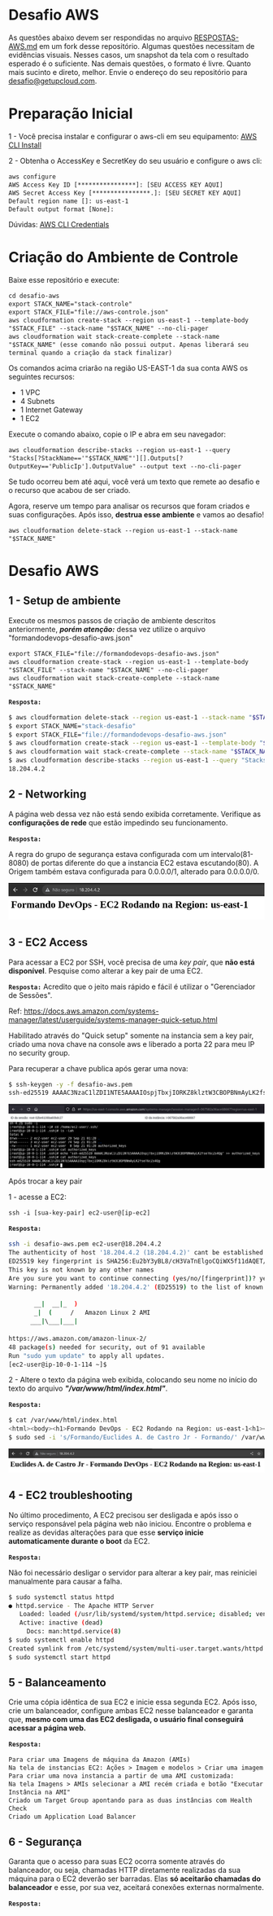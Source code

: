 # Desafio AWS

As questões abaixo devem ser respondidas no arquivo [RESPOSTAS-AWS.md](RESPOSTAS-AWS.md) em um fork desse repositório. Algumas questões necessitam de evidências visuais. Nesses casos, um snapshot da tela com o resultado esperado é o suficiente.
Nas demais questões, o formato é livre. Quanto mais sucinto e direto, melhor.
Envie o endereço do seu repositório para desafio@getupcloud.com.

# Preparação Inicial

1 - Você precisa instalar e configurar o aws-cli em seu equipamento: [AWS CLI Install](https://docs.aws.amazon.com/cli/latest/userguide/getting-started-install.html)

2 - Obtenha o AccessKey e SecretKey do seu usuário e configure o aws cli:

```
aws configure
AWS Access Key ID [****************]: [SEU ACCESS KEY AQUI]
AWS Secret Access Key [****************.]: [SEU SECRET KEY AQUI]
Default region name []: us-east-1
Default output format [None]:
```
Dúvidas: [AWS CLI Credentials](https://docs.aws.amazon.com/pt_br/IAM/latest/UserGuide/id_credentials_access-keys.html)


# Criação do Ambiente de Controle

Baixe esse repositório e execute:
```
cd desafio-aws
export STACK_NAME="stack-controle"
export STACK_FILE="file://aws-controle.json"
aws cloudformation create-stack --region us-east-1 --template-body "$STACK_FILE" --stack-name "$STACK_NAME" --no-cli-pager
aws cloudformation wait stack-create-complete --stack-name "$STACK_NAME" (esse comando não possui output. Apenas liberará seu terminal quando a criação da stack finalizar)
```

Os comandos acima criarão na região US-EAST-1 da sua conta AWS os seguintes recursos:
- 1 VPC
- 4 Subnets
- 1 Internet Gateway
- 1 EC2

Execute o comando abaixo, copie o IP e abra em seu navegador:
```
aws cloudformation describe-stacks --region us-east-1 --query "Stacks[?StackName=='"$STACK_NAME"'][].Outputs[?OutputKey=='PublicIp'].OutputValue" --output text --no-cli-pager
```

Se tudo ocorreu bem até aqui, você verá um texto que remete ao desafio e o recurso que acabou de ser criado.

Agora, reserve um tempo para analisar os recursos que foram criados e suas configurações. Após isso, **destrua esse ambiente** e vamos ao desafio!

```
aws cloudformation delete-stack --region us-east-1 --stack-name "$STACK_NAME"
```

# Desafio AWS

## 1 - Setup de ambiente

Execute os mesmos passos de criação de ambiente descritos anteriormente, ***porém atenção:*** dessa vez utilize o arquivo "formandodevops-desafio-aws.json"

```
export STACK_FILE="file://formandodevops-desafio-aws.json"
aws cloudformation create-stack --region us-east-1 --template-body "$STACK_FILE" --stack-name "$STACK_NAME" --no-cli-pager
aws cloudformation wait stack-create-complete --stack-name "$STACK_NAME"
```
**`Resposta:`**
```bash
$ aws cloudformation delete-stack --region us-east-1 --stack-name "$STACK_NAME"
$ export STACK_NAME="stack-desafio"
$ export STACK_FILE="file://formandodevops-desafio-aws.json"
$ aws cloudformation create-stack --region us-east-1 --template-body "$STACK_FILE" --stack-name "$STACK_NAME" --no-cli-pager
$ aws cloudformation wait stack-create-complete --stack-name "$STACK_NAME"
$ aws cloudformation describe-stacks --region us-east-1 --query "Stacks[?StackName=='"$STACK_NAME"'][].Outputs[?OutputKey=='PublicIp'].OutputValue" --output text --no-cli-pager
18.204.4.2
```

## 2 - Networking

A página web dessa vez não está sendo exibida corretamente. Verifique as **configurações de rede** que estão impedindo seu funcionamento.

**`Resposta:`**

A regra do grupo de segurança estava configurada com um intervalo(81-8080) de portas diferente do que a instancia EC2 estava escutando(80). A Origem também estava configurada para 0.0.0.0/1, alterado para 0.0.0.0/0. 

![Após editar a regra foi possível acessar](2-Networking.png)

## 3 - EC2 Access

Para acessar a EC2 por SSH, você precisa de uma *key pair*, que **não está disponível**. Pesquise como alterar a key pair de uma EC2.

**`Resposta:`**
Acredito que o jeito mais rápido e fácil é utilizar o "Gerenciador de Sessões".

Ref: https://docs.aws.amazon.com/systems-manager/latest/userguide/systems-manager-quick-setup.html

Habilitado através do "Quick setup" somente na instancia sem a key pair, criado uma nova chave na console aws e liberado a porta 22 para meu IP no security group.

Para recuperar a chave publica após gerar uma nova:

```bash
$ ssh-keygen -y -f desafio-aws.pem
ssh-ed25519 AAAAC3NzaC1lZDI1NTE5AAAAIOspjTbxjIORKZ8klztW3CBOPBNmAyLK2fseT6cZs4Qg
```

![Gerenciador de Sessões](3-EC2Access.png)


Após trocar a key pair

1 - acesse a EC2:
```
ssh -i [sua-key-pair] ec2-user@[ip-ec2]
```

**`Resposta:`**
```bash
ssh -i desafio-aws.pem ec2-user@18.204.4.2
The authenticity of host '18.204.4.2 (18.204.4.2)' cant be established.
ED25519 key fingerprint is SHA256:Eu2bY3yBL8/cH3VaTnElgoCQiWX5f11dAQET/Cxiroo.
This key is not known by any other names
Are you sure you want to continue connecting (yes/no/[fingerprint])? yes
Warning: Permanently added '18.204.4.2' (ED25519) to the list of known hosts.

       __|  __|_  )
       _|  (     /   Amazon Linux 2 AMI
      ___|\___|___|

https://aws.amazon.com/amazon-linux-2/
48 package(s) needed for security, out of 91 available
Run "sudo yum update" to apply all updates.
[ec2-user@ip-10-0-1-114 ~]$ 
```

2 - Altere o texto da página web exibida, colocando seu nome no início do texto do arquivo ***"/var/www/html/index.html"***.

**`Resposta:`**
```bash
$ cat /var/www/html/index.html
<html><body><h1>Formando DevOps - EC2 Rodando na Region: us-east-1<h1></body></html>
$ sudo sed -i 's/Formando/Euclides A. de Castro Jr - Formando/' /var/www/html/index.html 
```
![web após edição](3.2-web.png)

## 4 - EC2 troubleshooting

No último procedimento, A EC2 precisou ser desligada e após isso o serviço responsável pela página web não iniciou. Encontre o problema e realize as devidas alterações para que esse **serviço inicie automaticamente durante o boot** da EC2.

**`Resposta:`**

Não foi necessário desligar o servidor para alterar a key pair, mas reiniciei manualmente para causar a falha.

```bash
$ sudo systemctl status httpd
● httpd.service - The Apache HTTP Server
   Loaded: loaded (/usr/lib/systemd/system/httpd.service; disabled; vendor preset: disabled)
   Active: inactive (dead)
     Docs: man:httpd.service(8)
$ sudo systemctl enable httpd
Created symlink from /etc/systemd/system/multi-user.target.wants/httpd.service to /usr/lib/systemd/system/httpd.service.
$ sudo systemctl start httpd
```

## 5 - Balanceamento

Crie uma cópia idêntica de sua EC2 e inicie essa segunda EC2. Após isso, crie um balanceador, configure ambas EC2 nesse balanceador e garanta que, **mesmo com uma das EC2 desligada, o usuário final conseguirá acessar a página web.**

**`Resposta:`**

```
Para criar uma Imagens de máquina da Amazon (AMIs)
Na tela de instancias EC2: Ações > Imagem e modelos > Criar uma imagem
Para criar uma nova instancia a partir de uma AMI customizada:
Na tela Imagens > AMIs selecionar a AMI recém criada e botão "Executar Instância na AMI"
Criado um Target Group apontando para as duas instâncias com Health Check
Criado um Application Load Balancer

```


## 6 - Segurança

Garanta que o acesso para suas EC2 ocorra somente através do balanceador, ou seja, chamadas HTTP diretamente realizadas da sua máquina para o EC2 deverão ser barradas. Elas **só aceitarão chamadas do balanceador** e esse, por sua vez, aceitará conexões externas normalmente.

**`Resposta:`**
